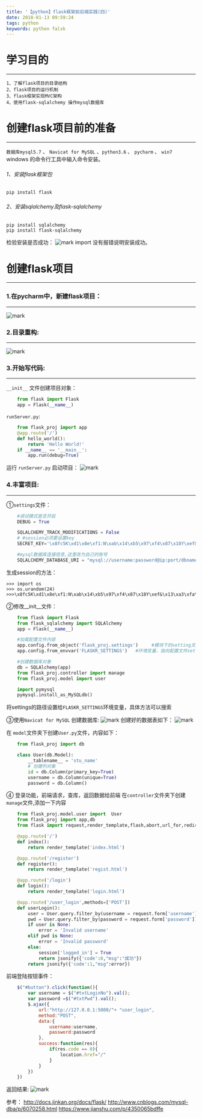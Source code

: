 ```yaml
---
title: '【python】flask框架前后端实践(四)'
date: 2018-01-13 09:59:24
tags: python
keywords: python falsk 
---
```

# 学习目的
---

    1、了解flask项目的目录结构
    2、flask项目的运行机制
    3、flask框架实现MVC架构
    4、使用flask-sqlalchemy 操作mysql数据库
<!-- more -->
# 创建flask项目前的准备
---
 `数据库mysql5.7` 、 `Navicat for MySQL` 、`python3.6` 、 `pycharm`  、  `win7`
  windows 的命令行工具中输入命令安装。
 ###### 1、安装flask框架包
    pip install flask
 ###### 2、安装sqlalchemy及flask-sqlalchemy
    pip install sqlalchemy
    pip install flask-sqlalchemy

检验安装是否成功：
    ![mark](http://oopl89lfl.bkt.clouddn.com/myerlee/20180116/140845633.png?imageslim)
import 没有报错说明安装成功。
# 创建flask项目
---
### 1.在pycharm中，新建flask项目：
------
![mark](http://oopl89lfl.bkt.clouddn.com/myerlee/20180116/141246310.png?imageslim)

### 2.目录重构:
-----
![mark](http://oopl89lfl.bkt.clouddn.com/myerlee/20180116/142743657.png?imageslim)

### 3.开始写代码:
-----
`__init__`  文件创建项目对象：
```python
    from flask import Flask
    app = Flask(__name__)
```
`runServer.py`:
```python
    from flask_proj import app
    @app.route('/')
    def hello_world():
        return 'Hello World!'
    if __name__ == '__main__':
        app.run(debug=True)
```
运行 `runServer.py`  启动项目：
![mark](http://oopl89lfl.bkt.clouddn.com/myerlee/20180116/143301951.png?imageslim)

### 4.丰富项目:
---
①`settings`文件：
```python
    #调试模式是否开启
    DEBUG = True

    SQLALCHEMY_TRACK_MODIFICATIONS = False
    # #session必须要设置key
    SECRET_KEY='\x8fc5K\xd1\x8e\xf1:N\xab\x14\xb5\x97\xf4\x87\x18Y\xef&\x13\xa3\xfa\x14X'

    #mysql数据库连接信息,这里改为自己的账号
    SQLALCHEMY_DATABASE_URI = "mysql://username:password@ip:port/dbname"
```
生成session的方法：

    >>> import os
    >>> os.urandom(24)
    >>>\x8fc5K\xd1\x8e\xf1:N\xab\x14\xb5\x97\xf4\x87\x18Y\xef&\x13\xa3\xfa\x14X

②修改__init__文件：
```python
    from flask import Flask
    from flask_sqlalchemy import SQLAlchemy
    app = Flask(__name__)

    #加载配置文件内容
    app.config.from_object('flask_proj.settings')     #模块下的setting文件名，不用加py后缀
    app.config.from_envvar('FLASKR_SETTINGS')   #环境变量，指向配置文件setting的路径

    #创建数据库对象
    db = SQLAlchemy(app)
    from flask_proj.controller import manage
    from flask_proj.model import user

    import pymysql
    pymysql.install_as_MySQLdb()
```
将settings的路径设置给`FLASKR_SETTINGS`环境变量，具体方法可以搜索

③使用`Navicat for MySQL` 创建数据库:
![mark](http://oopl89lfl.bkt.clouddn.com/myerlee/20180116/145816598.png?imageslim)
创建好的数据表如下：
![mark](http://oopl89lfl.bkt.clouddn.com/myerlee/20180116/145904028.png?imageslim)

在 `model`文件夹下创建`User.py`文件，内容如下：
```python
    from flask_proj import db

    class User(db.Model):
        __tablename__ = 'stu_name'
        # 创建列对象
        id = db.Column(primary_key=True)
        username = db.Column(unique=True)
        password = db.Column()
```
④ 登录功能，前端请求，查库，返回数据给前端
在`controller`文件夹下创建`manage`文件,添加一下内容
```python
    from flask_proj.model.user import  User
    from flask_proj import app,db
    from flask import request,render_template,flash,abort,url_for,redirect,session,Flask,g,jsonify

    @app.route('/')
    def index():
        return render_template('index.html')

    @app.route('/register')
    def register():
        return render_template('regist.html')

    @app.route('/login')
    def login():
        return render_template('login.html')

    @app.route('/user_login',methods=['POST'])
    def userLogin():
        user = User.query.filter_by(username = request.form['username']).first()
        pwd = User.query.filter_by(password = request.form['password']).first()
        if user is None:
            error = 'Invalid username'
        elif pwd is None:
            error = 'Invalid password'
        else:
            session['logged_in'] = True
            return jsonify({'code':0,"msg":"成功"})
        return jsonify({'code':1,"msg":error})
```
前端登陆按钮事件：
```js
    $("#button").click(function(){
        var username = $("#txtLoginNo").val();
        var password =$("#txtPwd").val();
        $.ajax({
            url:"http://127.0.0.1:5000/"+ "user_login",
            method:"POST",
            data:{
                username:username,
                password:password
            },
            success:function(res){
                if(res.code == 0){
                    location.href="/"
                }
            }
        })
    })
```
返回结果:
![mark](http://oopl89lfl.bkt.clouddn.com/myerlee/20180116/152103014.png?imageslim)

参考：
    http://docs.jinkan.org/docs/flask/
    http://www.cnblogs.com/mysql-dba/p/6070258.html
    https://www.jianshu.com/p/4350065bdffe



